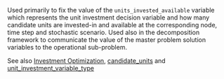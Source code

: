 Used primarily to fix the value of the `units_invested_available` variable which represents the unit investment decision variable and how many candidate units are invested-in and available at the corresponding node, time step and stochastic scenario. Used also in the decomposition framework to communicate the value of the master problem solution variables to the operational sub-problem.

See also [Investment Optimization](@ref), [candidate\_units](@ref) and [unit\_investment\_variable\_type](@ref)
